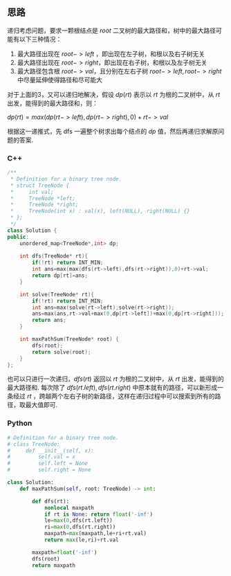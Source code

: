 ## 思路

递归考虑问题，要求一颗根结点是 $root$ 二叉树的最大路径和，树中的最大路径可能有以下三种情况：

1. 最大路径出现在 $root->left$ ，即出现在左子树，和根以及右子树无关
2. 最大路径出现在 $root->right$，即出现在右子树，和根以及左子树无关
3. 最大路径包含根 $root->val$，且分别在左右子树 $root->left,root->right$ 中尽量延伸使得路径和尽可能大

对于上面的3，又可以递归地解决，假设 $dp(rt)$ 表示以 $rt$ 为根的二叉树中，从 $rt$ 出发，能得到的最大路径和，则：

$dp(rt)=max(dp(rt->left),dp(rt->right),0)+rt->val$

根据这一递推式，先 dfs 一遍整个树求出每个结点的 $dp$ 值，然后再递归求解原问题的答案.


### C++

```c++
/**
 * Definition for a binary tree node.
 * struct TreeNode {
 *     int val;
 *     TreeNode *left;
 *     TreeNode *right;
 *     TreeNode(int x) : val(x), left(NULL), right(NULL) {}
 * };
 */
class Solution {
public:
    unordered_map<TreeNode*,int> dp;
    
    int dfs(TreeNode* rt){
        if(!rt) return INT_MIN;
        int ans=max(max(dfs(rt->left),dfs(rt->right)),0)+rt->val;
        return dp[rt]=ans;
    }

    int solve(TreeNode* rt){
        if(!rt) return INT_MIN;
        int ans=max(solve(rt->left),solve(rt->right));
        ans=max(ans,rt->val+max(0,dp[rt->left])+max(0,dp[rt->right]));
        return ans;
    }

    int maxPathSum(TreeNode* root) {
        dfs(root);
        return solve(root);
    }
};
```

也可以只进行一次递归，$dfs(rt)$ 返回以 $rt$ 为根的二叉树中，从 $rt$ 出发，能得到的最大路径和. 每次除了 $dfs(rt.left),dfs(rt.right)$ 中原本就有的路径，可以新形成一条经过 $rt$ ，跨越两个左右子树的新路径，这样在递归过程中可以搜索到所有的路径，取最大值即可.

### Python

```python
# Definition for a binary tree node.
# class TreeNode:
#     def __init__(self, x):
#         self.val = x
#         self.left = None
#         self.right = None

class Solution:
    def maxPathSum(self, root: TreeNode) -> int:

        def dfs(rt):
            nonlocal maxpath
            if rt is None: return float('-inf')
            le=max(0,dfs(rt.left))
            ri=max(0,dfs(rt.right))
            maxpath=max(maxpath,le+ri+rt.val)
            return max(le,ri)+rt.val

        maxpath=float('-inf')
        dfs(root)
        return maxpath
```

